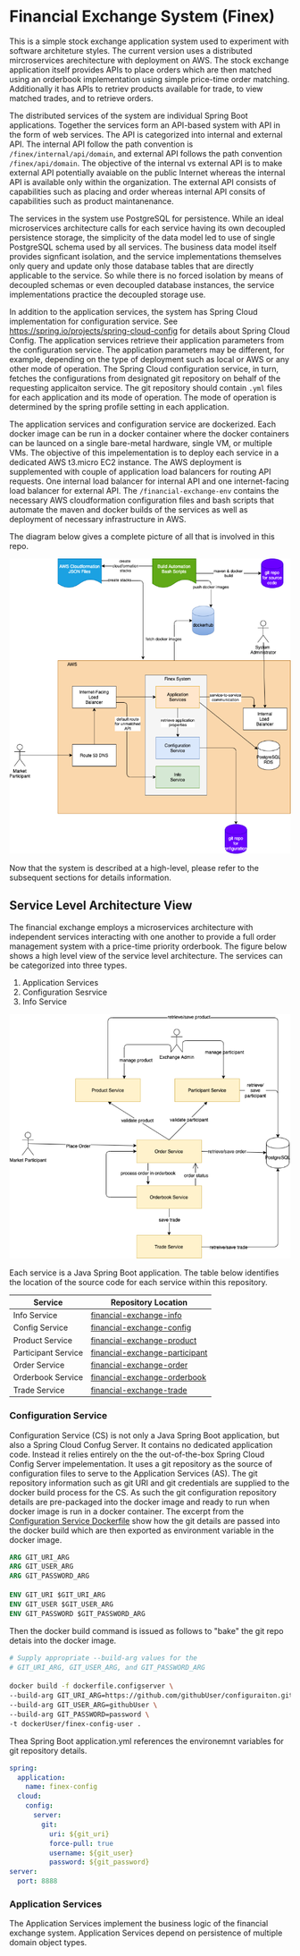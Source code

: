 # Financial Exchange System (Finex)

This is a simple stock exchange application system used to experiment with software architeture styles. The current version uses a distributed mircroservices arechitecture with deployment on AWS. The stock exchange application itself provides APIs to place orders which are then matched using an orderbook implementation using simple price-time order matching. Additionally it has APIs to retriev products available for trade, to view matched trades, and to retrieve orders. 

The distributed services of the system are individual Spring Boot applications. Together the services form an API-based system with API in the form of web services. The API is categorized into internal and external API. The internal API follow the path convention is `/finex/internal/api/domain`, and external API follows the path convention `/finex/api/domain`. The objective of the internal vs external API is to make external API potentially avaiable on the public Internet whereas the internal API is available only within the organization. The external API consists of capabilities such as placing and order whereas internal API consits of capabilities such as product maintanenance.

The services in the system use PostgreSQL for persistence. While an ideal microservices architecture calls for each service having its own decoupled persistence storage, the simplicity of the data model led to use of single PostgreSQL schema used by all services. The business data model itself provides signficant isolation, and the service implementations themselves only query and update only those database tables that are directly applicable to the service. So while there is no forced isolation by means of decoupled schemas or even decoupled database instances, the service implementations practice the decoupled storage use.

In addition to the application services, the system has Spring Cloud implementation for configuration service. See https://spring.io/projects/spring-cloud-config for details about Spring Cloud Config. The application services retrieve their application parameters from the configuration service. The application parameters may be different, for example, depending on the type of deployment such as local or AWS or any other mode of operation. The Spring Cloud configuration service, in turn, fetches the configurations from designated git repository on behalf of the requesting applicaiton service. The git repository should contain `.yml` files for each application and its mode of operation. The mode of operation is determined by the spring profile setting in each application.

The application services and configuration service are dockerized. Each docker image can be run in a docker container where the docker containers can be launced on a single bare-metal hardware, single VM, or multiple VMs. The objective of this impelementation is to deploy each service in a dedicated AWS t3.micro EC2 instance. The AWS deployment is supplemented with couple of application load balancers for routing API requests. One internal load balancer for internal API and one internet-facing load balancer for external API. The `/financial-exchange-env` contains the necessary AWS cloudformation configuration files and bash scripts that automate the maven and docker builds of the services as well as deployment of necessary infrastructure in AWS.

The diagram below gives a complete picture of all that is involved in this repo.

![Finex Complete Picture](https://github.com/hthakkar275/finexv1/blob/master/financial-exchange-docs/finex-complete-picture.png "Complete Picture")

Now that the system is described at a high-level, please refer to the subsequent sections for details information.

## Service Level Architecture View

The financial exchange employs a microservices architecture with independent services interacting with one another to provide a full order management system with a price-time priority orderbook. The figure below shows a high level view of the service level architecture. The services can be categorized into three types.

1. Application Services
2. Configuration Sesrvice
3. Info Service

![Finex Complete Picture](https://github.com/hthakkar275/finexv1/blob/master/financial-exchange-docs/ApplicaitonServicesView.png "Complete Picture")

Each service is a Java Spring Boot application. The table below identifies the location of the source code for each service within this repository.

| Service               | Repository Location                                                 |
| --------------------- | ------------------------------------------------------------------- |
| Info Service          | [financial-exchange-info](financial-exchange-info)                  |
| Config Service        | [financial-exchange-config](financial-exchange-config)              |
| Product Service       | [financial-exchange-product](financial-exchange-product)            |
| Participant Service   | [financial-exchange-participant](financial-exchange-participant)    |
| Order Service         | [financial-exchange-order](financial-exchange-order)                |
| Orderbook Service     | [financial-exchange-orderbook](financial-exchange-orderbook)        |
| Trade Service         | [financial-exchange-trade](financial-exchange-trade)                |

### Configuration Service

Configuration Service (CS) is not only a Java Spring Boot application, but also a Spring Cloud Confug Server. It contains no dedicated application code. Instead it relies entirely on the the out-of-the-box Spring Cloud Config Server impelementation. It uses a git repository as the source of configuration files to serve to the Application Services (AS). The git repository information such as git URI and git credentials are supplied to the docker build process for the CS. As such the git configuration repository details are pre-packaged into the docker image and ready to run when docker image is run in a docker container. The excerpt from the [Configuration Service Dockerfile](financial-exchange-config/dockerfile.configserver) show how the git details are passed into the docker build which are then exported as environment variable in the docker image.

```Dockerfile
ARG GIT_URI_ARG
ARG GIT_USER_ARG
ARG GIT_PASSWORD_ARG

ENV GIT_URI $GIT_URI_ARG
ENV GIT_USER $GIT_USER_ARG
ENV GIT_PASSWORD $GIT_PASSWORD_ARG
```

Then the docker build command is issued as follows to "bake" the git repo detais into the docker image.

```bash
# Supply appropriate --build-arg values for the 
# GIT_URI_ARG, GIT_USER_ARG, and GIT_PASSWORD_ARG

docker build -f dockerfile.configserver \
--build-arg GIT_URI_ARG=https://github.com/githubUser/configuraiton.git \
--build-arg GIT_USER_ARG=githubUser \
--build-arg GIT_PASSWORD=password \
-t dockerUser/finex-config-user .
```

Thea Spring Boot application.yml references the environemnt variables for git repository details.  

```yaml
spring:
  application:
    name: finex-config
  cloud:
    config:
      server:
        git:
          uri: ${git_uri}
          force-pull: true
          username: ${git_user}
          password: ${git_password}
server:
  port: 8888
```

### Application Services

The Application Services implement the business logic of the financial exchange system. Application Services depend on persistence of multiple domain object types.



